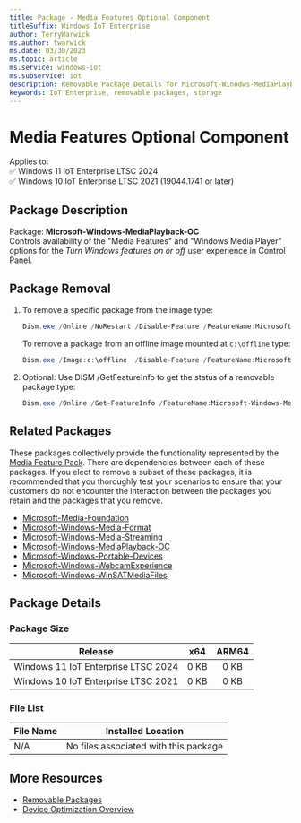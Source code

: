 ```yaml
---
title: Package - Media Features Optional Component
titleSuffix: Windows IoT Enterprise
author: TerryWarwick
ms.author: twarwick
ms.date: 03/30/2023
ms.topic: article
ms.service: windows-iot
ms.subservice: iot
description: Removable Package Details for Microsoft-Winodws-MediaPlayback-OC
keywords: IoT Enterprise, removable packages, storage
---
```


# Media Features Optional Component

Applies to:  
✅ Windows 11 IoT Enterprise LTSC 2024  
✅ Windows 10 IoT Enterprise LTSC 2021 (19044.1741 or later)  

## Package Description

Package: **Microsoft-Windows-MediaPlayback-OC** </br> Controls availability of the "Media Features" and "Windows Media Player" options for the *Turn Windows features on or off* user experience in Control Panel.

## Package Removal

1. To remove a specific package from the image type:

   ```powershell
   Dism.exe /Online /NoRestart /Disable-Feature /FeatureName:Microsoft-Windows-MediaPlayback-OC /PackageName:@Package
   ````

   To remove a package from an offline image mounted at `c:\offline` type:

   ```powershell
   Dism.exe /Image:c:\offline  /Disable-Feature /FeatureName:Microsoft-Windows-MediaPlayback-OC /PackageName:@Package
   ```

1. Optional: Use DISM /GetFeatureInfo to get the status of a removable package type:

   ```powershell
   Dism.exe /Online /Get-FeatureInfo /FeatureName:Microsoft-Windows-MediaPlayback-OC /PackageName:@Package
   ````

## Related Packages

These packages collectively provide the functionality represented by the [Media Feature Pack](/windows/win32/wmdm/windows-media-device-manager-architecture).  There are dependencies between each of these packages.  If you elect to remove a subset of these packages, it is recommended that you thoroughly test your scenarios to ensure that your customers do not encounter the interaction between the packages you retain and the packages that you remove.

- [Microsoft-Media-Foundation](Microsoft-Media-Foundation.md)
- [Microsoft-Windows-Media-Format](Microsoft-Windows-Media-Format.md)
- [Microsoft-Windows-Media-Streaming](Microsoft-Windows-Media-Streaming.md)
- [Microsoft-Windows-MediaPlayback-OC](Microsoft-Windows-MediaPlayback-OC.md)
- [Microsoft-Windows-Portable-Devices](Microsoft-Windows-Portable-Devices.md)
- [Microsoft-Windows-WebcamExperience](Microsoft-Windows-WebcamExperience.md)
- [Microsoft-Windows-WinSATMediaFiles](Microsoft-Windows-WinSATMediaFiles.md)

## Package Details

### Package Size

| Release                             |   x64     |    ARM64    |
|-------------------------------------|:---------:|:-----------:|
| Windows 11 IoT Enterprise LTSC 2024 | 0 KB      | 0 KB        |
| Windows 10 IoT Enterprise LTSC 2021 | 0 KB      | 0 KB        |

### File List

| File Name | Installed Location |
|-----------|--------------------|
|    N/A    |  No files associated with this package   |

## More Resources

- [Removable Packages](../Removable-Packages.md)
- [Device Optimization Overview](../Overview.md)
